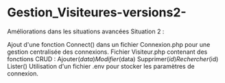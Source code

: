# Gestion_Visiteures-versions2-
Améliorations dans les situations avancées
Situation 2 :

Ajout d'une fonction Connect() dans un fichier Connexion.php pour une gestion centralisée des connexions.
Fichier Visiteur.php contenant des fonctions CRUD :
Ajouter($data)
Modifier($data)
Supprimer($id)
Rechercher($id)
Lister()
Utilisation d'un fichier .env pour stocker les paramètres de connexion.
